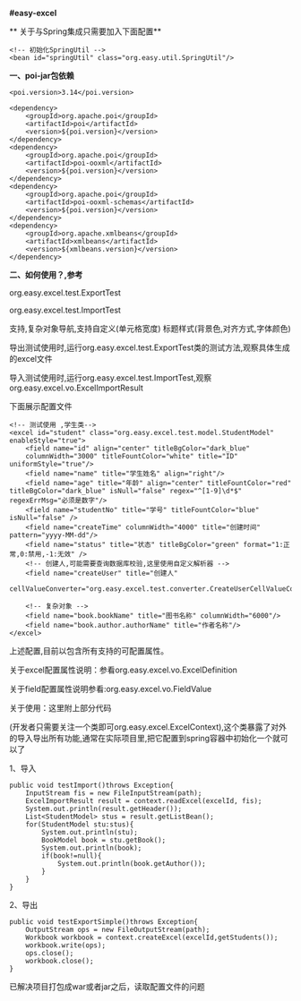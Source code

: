  **#easy-excel** 

 **
关于与Spring集成只需要加入下面配置** 

```
<!-- 初始化SpringUtil -->
<bean id="springUtil" class="org.easy.util.SpringUtil"/>
```


 **一、poi-jar包依赖** 
```$xslt
<poi.version>3.14</poi.version>

<dependency>
    <groupId>org.apache.poi</groupId>
    <artifactId>poi</artifactId>
    <version>${poi.version}</version>
</dependency>
<dependency>
    <groupId>org.apache.poi</groupId>
    <artifactId>poi-ooxml</artifactId>
    <version>${poi.version}</version>
</dependency>
<dependency>
    <groupId>org.apache.poi</groupId>
    <artifactId>poi-ooxml-schemas</artifactId>
    <version>${poi.version}</version>
</dependency>
<dependency>
    <groupId>org.apache.xmlbeans</groupId>
    <artifactId>xmlbeans</artifactId>
    <version>${xmlbeans.version}</version>
</dependency>
```

 **二、如何使用？,参考** 

org.easy.excel.test.ExportTest

org.easy.excel.test.ImportTest

支持,复杂对象导航,支持自定义(单元格宽度)
标题样式(背景色,对齐方式,字体颜色)

导出测试使用时,运行org.easy.excel.test.ExportTest类的测试方法,观察具体生成的excel文件

导入测试使用时,运行org.easy.excel.test.ImportTest,观察org.easy.excel.vo.ExcelImportResult

下面展示配置文件

<?xml version="1.0" encoding="UTF-8"?>

<excels>
	<!-- excel标签参看:ExcelDefinition,Field标签参看:FieldValue -->
	
	<!-- 测试使用 ,学生类-->
	<excel id="student" class="org.easy.excel.test.model.StudentModel" enableStyle="true">
		<field name="id" align="center" titleBgColor="dark_blue"
		columnWidth="3000" titleFountColor="white" title="ID" uniformStyle="true"/>
		<field name="name" title="学生姓名" align="right"/>
		<field name="age" title="年龄" align="center" titleFountColor="red" titleBgColor="dark_blue" isNull="false" regex="^[1-9]\d*$" regexErrMsg="必须是数字"/>
		<field name="studentNo" title="学号" titleFountColor="blue" isNull="false" />
		<field name="createTime" columnWidth="4000" title="创建时间" pattern="yyyy-MM-dd"/>
		<field name="status" title="状态" titleBgColor="green" format="1:正常,0:禁用,-1:无效" />
		<!-- 创建人,可能需要查询数据库校验,这里使用自定义解析器 -->
		<field name="createUser" title="创建人" 
		cellValueConverter="org.easy.excel.test.converter.CreateUserCellValueConverter"/>
		
		<!-- 复杂对象 -->
		<field name="book.bookName" title="图书名称" columnWidth="6000"/>
		<field name="book.author.authorName" title="作者名称"/>
	</excel>
	
</excels>

上述配置,目前以包含所有支持的可配置属性。

关于excel配置属性说明：参看org.easy.excel.vo.ExcelDefinition

关于field配置属性说明参看:org.easy.excel.vo.FieldValue

关于使用：这里附上部分代码

(开发者只需要关注一个类即可org.easy.excel.ExcelContext),这个类暴露了对外的导入导出所有功能,通常在实际项目里,把它配置到spring容器中初始化一个就可以了


1、导入

```
public void testImport()throws Exception{
	InputStream fis = new FileInputStream(path);
	ExcelImportResult result = context.readExcel(excelId, fis);
	System.out.println(result.getHeader());
	List<StudentModel> stus = result.getListBean();
	for(StudentModel stu:stus){
		System.out.println(stu);
		BookModel book = stu.getBook();
		System.out.println(book);
		if(book!=null){
			System.out.println(book.getAuthor());
		}
	}
}

```
2、导出
```
public void testExportSimple()throws Exception{
	OutputStream ops = new FileOutputStream(path);
	Workbook workbook = context.createExcel(excelId,getStudents());
	workbook.write(ops);
	ops.close();
	workbook.close();
}
```

已解决项目打包成war或者jar之后，读取配置文件的问题

